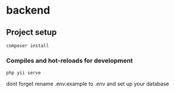 # backend

## Project setup
```
composer install
```

### Compiles and hot-reloads for development
```
php yii serve
```

dont forget rename .env.example to .env and set up your database

